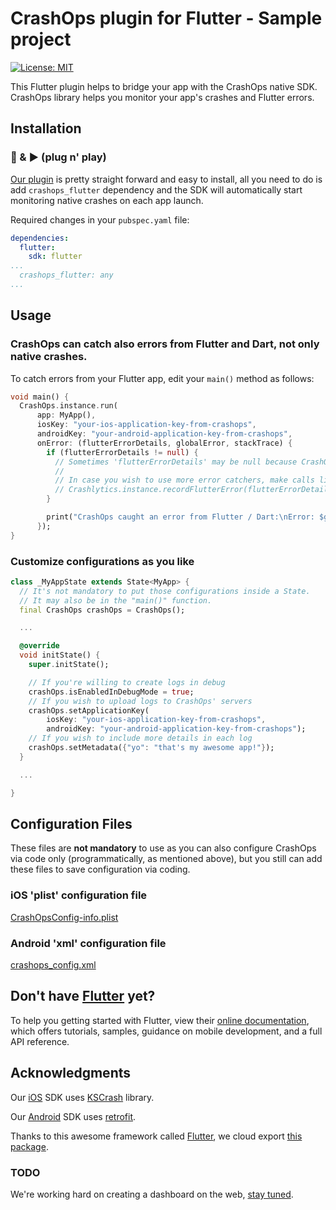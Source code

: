 # CrashOps plugin for Flutter - Sample project

[![License: MIT](https://img.shields.io/badge/License-MIT-yellow.svg)](https://opensource.org/licenses/MIT)

This Flutter plugin helps to bridge your app with the CrashOps native SDK.
CrashOps library helps you monitor your app's crashes and Flutter errors.

## Installation

### 🔌 & ▶️ (plug n' play)

[Our plugin](https://pub.dev/packages/crashops_flutter) is pretty straight forward and easy to install, all you need to do is add `crashops_flutter` dependency and the SDK will automatically start monitoring native crashes on each app launch.

Required changes in your `pubspec.yaml` file:
```yaml
dependencies:
  flutter:
    sdk: flutter
...
  crashops_flutter: any
...
```

## Usage

### CrashOps can catch also errors from Flutter and Dart, not only native crashes.

To catch errors from your Flutter app, edit your `main()` method as follows:
```dart
void main() {
  CrashOps.instance.run(
      app: MyApp(),
      iosKey: "your-ios-application-key-from-crashops",
      androidKey: "your-android-application-key-from-crashops",
      onError: (flutterErrorDetails, globalError, stackTrace) {
        if (flutterErrorDetails != null) {
          // Sometimes 'flutterErrorDetails' may be null because CrashOps catches Dart errors as well, not only Flutter errors.
          //
          // In case you wish to use more error catchers, make calls like this one:
          // Crashlytics.instance.recordFlutterError(flutterErrorDetails);
        }

        print("CrashOps caught an error from Flutter / Dart:\nError: $globalError\nStack Trace: $stackTrace");
      });
}
```

### Customize configurations as you like
```dart
class _MyAppState extends State<MyApp> {
  // It's not mandatory to put those configurations inside a State.
  // It may also be in the "main()" function.
  final CrashOps crashOps = CrashOps();

  ...

  @override
  void initState() {
    super.initState();

    // If you're willing to create logs in debug
    crashOps.isEnabledInDebugMode = true;
    // If you wish to upload logs to CrashOps' servers
    crashOps.setApplicationKey(
        iosKey: "your-ios-application-key-from-crashops",
        androidKey: "your-android-application-key-from-crashops");
    // If you wish to include more details in each log
    crashOps.setMetadata({"yo": "that's my awesome app!"});
  }

  ...

}
```

## Configuration Files
These files are **not mandatory** to use as you can also configure CrashOps via code only (programmatically, as mentioned above), but you still can add these files to save configuration via coding.

### iOS 'plist' configuration file

[CrashOpsConfig-info.plist](https://github.com/CrashOps/iOS-SDK/blob/v0.1.0-going-live/CrashOps/SupportingFiles/example-for-optional-info-plist/CrashOpsConfig-info.plist)

### Android 'xml' configuration file

[crashops_config.xml](https://github.com/CrashOps/Android-SDK/blob/0.1.0/library/src/main/res/values/crashops_config.xml)


## Don't have [Flutter](https://flutter.dev/) yet?

To help you getting started with Flutter, view their
[online documentation](https://flutter.dev/docs), which offers tutorials,
samples, guidance on mobile development, and a full API reference.

## Acknowledgments

Our [iOS](https://github.com/CrashOps/iOS-SDK/) SDK uses [KSCrash](https://github.com/kstenerud/KSCrash) library.

Our [Android](https://github.com/CrashOps/Android-SDK/) SDK uses [retrofit](https://square.github.io/retrofit/).

Thanks to this awesome framework called [Flutter](https://pub.dev/flutter), we cloud export [this package](https://pub.dev/packages/crashops_flutter).


### TODO

We're working hard on creating a dashboard on the web, [stay tuned](https://www.crashops.com/).
